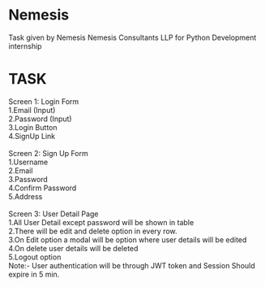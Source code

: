 # Nemesis
Task given by Nemesis Nemesis Consultants LLP for Python Development internship

# TASK

 Screen 1: Login Form\
1.Email (Input)\
2.Password (Input)\
3.Login Button\
4.SignUp Link\
\
Screen 2: Sign Up Form\
1.Username\
2.Email\
3.Password\
4.Confirm Password\
5.Address\
\
Screen 3: User Detail Page\
1.All User Detail except password will be shown in table\
2.There will be edit and delete option in every row.\
3.On Edit option a modal will be option where user details will be edited\
4.On delete user details will be deleted\
5.Logout option\
Note:- User authentication will be through JWT token and Session Should expire in 5 min.
